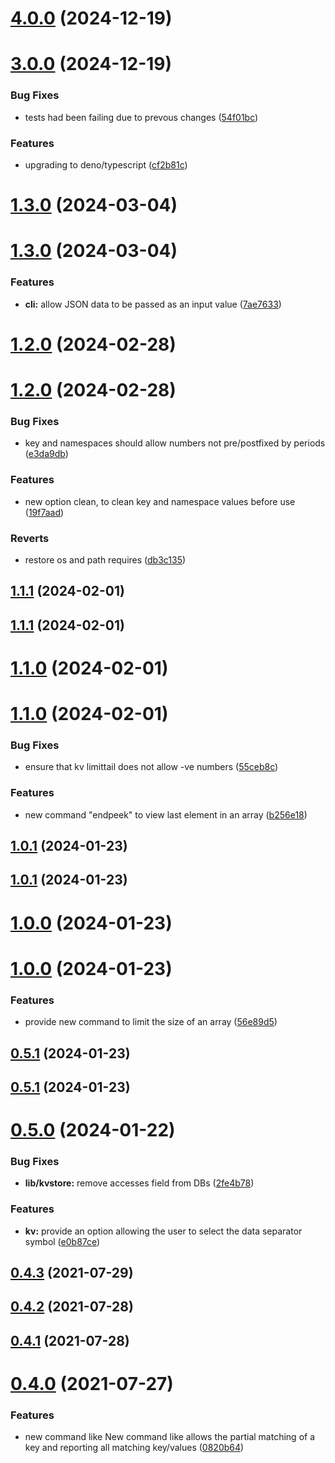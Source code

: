 # [4.0.0](https://github.com/27escape/kvstore/compare/v3.0.0...v4.0.0) (2024-12-19)



# [3.0.0](https://github.com/27escape/kvstore/compare/1.3.0...v3.0.0) (2024-12-19)


### Bug Fixes

* tests had been failing due to prevous changes ([54f01bc](https://github.com/27escape/kvstore/commit/54f01bc96590c17200e666c74de625e462c0574c))


### Features

* upgrading to deno/typescript ([cf2b81c](https://github.com/27escape/kvstore/commit/cf2b81cc7a42c3a3eb70fb6be4b8060baa7e931f))



# [1.3.0](https://github.com/27escape/kvstore/compare/v1.3.0...1.3.0) (2024-03-04)



# [1.3.0](https://github.com/27escape/kvstore/compare/1.2.0...v1.3.0) (2024-03-04)


### Features

* **cli:** allow JSON data to be passed as an input value ([7ae7633](https://github.com/27escape/kvstore/commit/7ae7633656812f900d18179b5fa23f73843b48a6))



# [1.2.0](https://github.com/27escape/kvstore/compare/v1.2.0...1.2.0) (2024-02-28)



# [1.2.0](https://github.com/27escape/kvstore/compare/1.1.1...v1.2.0) (2024-02-28)


### Bug Fixes

* key and namespaces should allow numbers not pre/postfixed by periods ([e3da9db](https://github.com/27escape/kvstore/commit/e3da9db48b2f1165d482180f99917164927c7786))


### Features

* new option clean, to clean key and namespace values before use ([19f7aad](https://github.com/27escape/kvstore/commit/19f7aad5b7d8e7ebb6c817ef7a273112a93c757b))


### Reverts

* restore os and path requires ([db3c135](https://github.com/27escape/kvstore/commit/db3c1354e9abac3c68089b225ebd22d8b0d3ebf0))



## [1.1.1](https://github.com/27escape/kvstore/compare/v1.1.1...1.1.1) (2024-02-01)



## [1.1.1](https://github.com/27escape/kvstore/compare/1.1.0...v1.1.1) (2024-02-01)



# [1.1.0](https://github.com/27escape/kvstore/compare/v1.1.0...1.1.0) (2024-02-01)



# [1.1.0](https://github.com/27escape/kvstore/compare/1.0.1...v1.1.0) (2024-02-01)


### Bug Fixes

* ensure that kv limittail does not allow -ve numbers ([55ceb8c](https://github.com/27escape/kvstore/commit/55ceb8c0b578be97f2f4b00b94ac0dc74b1fe72b))


### Features

* new command "endpeek" to view last element in an array ([b256e18](https://github.com/27escape/kvstore/commit/b256e18b3f9ce869e85712d5b8ef7d708ccc6fb8))



## [1.0.1](https://github.com/27escape/kvstore/compare/v1.0.1...1.0.1) (2024-01-23)



## [1.0.1](https://github.com/27escape/kvstore/compare/1.0.0...v1.0.1) (2024-01-23)



# [1.0.0](https://github.com/27escape/kvstore/compare/v1.0.0...1.0.0) (2024-01-23)



# [1.0.0](https://github.com/27escape/kvstore/compare/0.5.1...v1.0.0) (2024-01-23)


### Features

* provide new command to limit the size of an array ([56e89d5](https://github.com/27escape/kvstore/commit/56e89d56fd02de4940840cb3a91b4335c68ebd90))



## [0.5.1](https://github.com/27escape/kvstore/compare/v0.5.1...0.5.1) (2024-01-23)



## [0.5.1](https://github.com/27escape/kvstore/compare/v0.5.0...v0.5.1) (2024-01-23)



# [0.5.0](https://github.com/27escape/kvstore/compare/0.5.0...v0.5.0) (2024-01-22)


### Bug Fixes

* **lib/kvstore:** remove accesses field from DBs ([2fe4b78](https://github.com/27escape/kvstore/commit/2fe4b78750aa5b7b56a1e5a3d19fa10abc342278))


### Features

* **kv:** provide an option allowing the user to select the data separator symbol ([e0b87ce](https://github.com/27escape/kvstore/commit/e0b87ce9589fe9958972d8b90e3067e05f9536f6))



## [0.4.3](https://github.com/27escape/kvstore/compare/v0.4.2...v0.4.3) (2021-07-29)



## [0.4.2](https://github.com/27escape/kvstore/compare/v0.4.1...v0.4.2) (2021-07-28)



## [0.4.1](https://github.com/27escape/kvstore/compare/v0.4.0...v0.4.1) (2021-07-28)



# [0.4.0](https://github.com/27escape/kvstore/compare/0820b6464177a501f50b84cddbb6803ebb2f46e6...v0.4.0) (2021-07-27)


### Features

* new command like New command like allows the partial matching of a key and reporting all matching key/values ([0820b64](https://github.com/27escape/kvstore/commit/0820b6464177a501f50b84cddbb6803ebb2f46e6))



